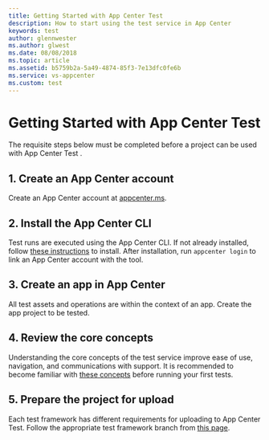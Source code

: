```yaml
---
title: Getting Started with App Center Test
description: How to start using the test service in App Center
keywords: test
author: glennwester
ms.author: glwest
ms.date: 08/08/2018
ms.topic: article
ms.assetid: b5759b2a-5a49-4874-85f3-7e13dfc0fe6b
ms.service: vs-appcenter
ms.custom: test
---
```


# Getting Started with App Center Test

The requisite steps below must be completed before a project can be used with App Center Test .

## 1. Create an App Center account
Create an App Center account at [appcenter.ms](https://appcenter.ms).

## 2. Install the App Center CLI
Test runs are executed using the App Center CLI. If not already installed, follow [these instructions](~/cli/index.md) to install. After installation, run `appcenter login` to link an App Center account with the tool.

## 3. Create an app in App Center
All test assets and operations are within the context of an app. Create the app project to be tested.

## 4. Review the core concepts
Understanding the core concepts of the test service improve ease of use, navigation, and communications with support. It is recommended to become familiar with [these concepts](~/test-cloud/core-concepts.md) before running your first tests.

## 5. Prepare the project for upload
Each test framework has different requirements for uploading to App Center Test. Follow the appropriate test framework branch from [this page](~/test-cloud/preparing-for-upload/index.md).
